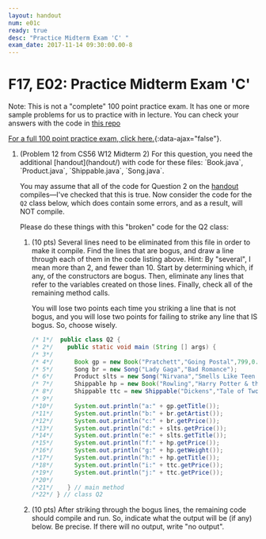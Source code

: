 ```yaml
---
layout: handout
num: e01c
ready: true
desc: "Practice Midterm Exam 'C' "
exam_date: 2017-11-14 09:30:00.00-8
---
```


# F17, E02: Practice Midterm Exam 'C' 

Note: This is not a "complete" 100 point practice exam.  It has one or more sample problems for us
to practice with in lecture.   You can check your answers with the code in [this repo](https://github.com/UCSB-CS56-F16/lectureNotes_10.17)

[For a full 100 point practice exam, click here.](/exam/e01/cs56_m16_e01_practice/){:data-ajax="false"}.

<ol>

<li markdown="1" class="page-break-before">  (Problem 12 from CS56 W12 Midterm 2) For this question, you need the additional  [handout](handout/) with code for these files: `Book.java`, `Product.java`, `Shippable.java`, `Song.java`.

You may assume that all of the code for Question 2 on the  [handout](handout/) compiles—I've checked that this is true. Now consider the code for the `Q2` class below, which does contain some errors, and as a result, will NOT compile.

Please do these things with this "broken" code for the Q2 class:

<ol>
<li markdown="1">

(10 pts) Several lines need to be eliminated from this file in order to make it compile. Find the lines that are bogus, and draw a line through each of them in the code listing above.
Hint: By "several", I mean more than 2, and fewer than 10. Start by determining which, if any, of the constructors are bogus. Then, eliminate any lines that refer to the variables created on those lines. Finally, check all of the remaining method calls.

You will lose two points each time you striking a line that is not bogus, and you will lose two points for failing to strike any line that IS bogus. So, choose wisely.

```java
/* 1*/	public class Q2 {
/* 2*/	  public static void main (String [] args) {
/* 3*/	    
/* 4*/      Book gp = new Book("Pratchett","Going Postal",799,0.15);
/* 5*/      Song br = new Song("Lady Gaga","Bad Romance");
/* 6*/      Product slts = new Song("Nirvana","Smells Like Teen Spirit",79);
/* 7*/      Shippable hp = new Book("Rowling","Harry Potter & the Polymorphic Polyp",652,1.5);
/* 8*/      Shippable ttc = new Shippable("Dickens","Tale of Two Cities",999,1.5);
/* 9*/ 					       
/*10*/      System.out.println("a:" + gp.getTitle());
/*11*/      System.out.println("b:" + br.getArtist());
/*12*/      System.out.println("c:" + br.getPrice());
/*13*/      System.out.println("d:" + slts.getPrice());
/*14*/      System.out.println("e:" + slts.getTitle());
/*15*/      System.out.println("f:" + hp.getPrice());
/*16*/      System.out.println("g:" + hp.getWeight());
/*17*/      System.out.println("h:" + hp.getTitle());
/*18*/      System.out.println("i:" + ttc.getPrice());
/*19*/      System.out.println("j:" + ttc.getPrice());
/*20*/ 
/*21*/    } // main method
/*22*/ } // class Q2

```

</li>

<li markdown="1" style="margin-bottom:10em;">

(10 pts) After striking through the bogus lines, the remaining code should compile and run. So, indicate what the output will be (if any) below. Be precise. If there will no output, write "no output".

</li>

</ol>

</li>

</ol>

<div style="display:none;">
https://ucsb-cs56-f17.github.io/exam/e01/cs56_f16_e01_practice_c/
</div>

